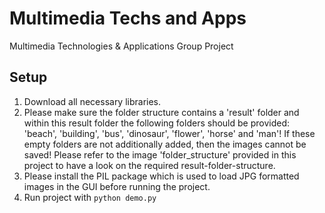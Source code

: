 # Multimedia Techs and Apps
Multimedia Technologies &amp; Applications Group Project

## Setup
1. Download all necessary libraries.
2. Please make sure the folder structure contains a 'result' folder and within this result folder the following folders should be provided: 'beach', 'building', 'bus', 'dinosaur', 'flower', 'horse' and 'man'! If these empty folders are not additionally added, then the images cannot be saved!
Please refer to the image 'folder_structure' provided in this project to have a look on the required result-folder-structure.
3. Please install the PIL package which is used to load JPG formatted images in the GUI before running the project.
4. Run project with `python demo.py`
